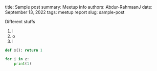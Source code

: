 title: Sample post
summary: Meetup info
authors: Abdur-RahmaanJ
date: September 13, 2022
tags: meetup
    report
slug: sample-post


Different stuffs

1. l
2. o
3. l


```python
def x(): return 1

for i in z:
    print(1)
```
